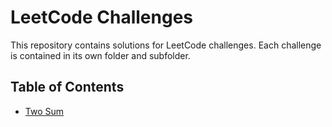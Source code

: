 # LeetCode Challenges

This repository contains solutions for LeetCode challenges. Each challenge is contained in its own folder and subfolder.

## Table of Contents

- [Two Sum](./challenges/two-sum/README.md)
